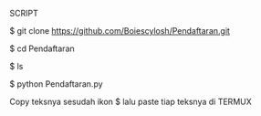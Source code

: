 SCRIPT 

$ git clone https://github.com/Boiescylosh/Pendaftaran.git

$ cd Pendaftaran

$ ls

$ python Pendaftaran.py

Copy teksnya sesudah ikon $ lalu paste tiap teksnya di TERMUX
